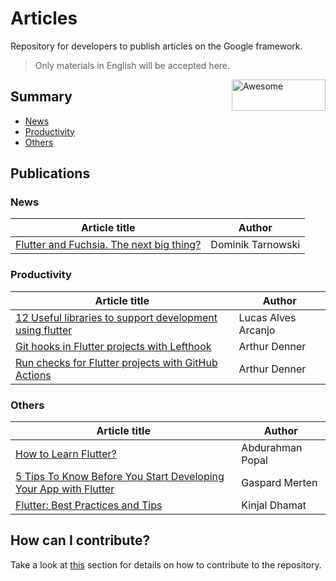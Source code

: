 # Articles

Repository for developers to publish articles on the Google framework.

> Only materials in English will be accepted here.

<img width="150" height="50" src="https://upload.wikimedia.org/wikipedia/commons/1/17/Google-flutter-logo.png" alt="Awesome" align="right">

## Summary

- [News](https://github.com/lucalves/artigos-flutter/blob/master/README.md#News)
- [Productivity](https://github.com/lucalves/artigos-flutter/blob/master/README.md#Productivity)
- [Others](https://github.com/lucalves/artigos-flutter/blob/master/README.md#Others)

## Publications

### News
Article title | Author 
---------------- | ----- 
[Flutter and Fuchsia. The next big thing?](https://medium.com/swlh/flutter-and-fuchsia-the-death-of-react-android-a34f6d12bb82) | Dominik Tarnowski

### Productivity
Article title | Author 
---------------- | ----- 
[12 Useful libraries to support development using flutter](https://medium.com/flutter-community/12-useful-libraries-to-support-development-using-flutter-3b8df97d898) | Lucas Alves Arcanjo
[Git hooks in Flutter projects with Lefthook](https://dev.to/arthurdenner/git-hooks-in-flutter-projects-with-lefthook-52n) | Arthur Denner
[Run checks for Flutter projects with GitHub Actions](https://dev.to/arthurdenner/run-checks-for-flutter-projects-with-github-actions-7ld) | Arthur Denner

### Others
Article title | Author 
---------------- | ----- 
[How to Learn Flutter?](https://medium.com/flutter-community/how-to-learn-flutter-886c0bad8a46) | Abdurahman Popal
[5 Tips To Know Before You Start Developing Your App with Flutter](https://medium.com/flutter-community/5-tips-to-know-before-you-start-developing-your-app-with-flutter-50771507dae0) | Gaspard Merten
[Flutter: Best Practices and Tips](https://medium.com/flutter-community/flutter-best-practices-and-tips-7c2782c9ebb5) | Kinjal Dhamat

## How can I contribute?

Take a look at [this](https://github.com/lucalves/artigos-flutter/blob/master/CONTRIBUTING.md) section for details on how to contribute to the repository.
